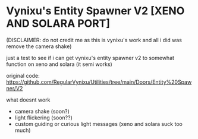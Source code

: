 # Vynixu's Entity Spawner V2 [XENO AND SOLARA PORT]
(DISCLAIMER: do not credit me as this is vynixu's work and all i did was remove the camera shake)

just a test to see if i can get vynixu's entity spawner v2 to somewhat function on xeno and solara (it semi works)

original code: https://github.com/RegularVynixu/Utilities/tree/main/Doors/Entity%20Spawner/V2

what doesnt work
  - camera shake (soon?)
  - light flickering (soon??)
  - custom guiding or curious light messages (xeno and solara suck too much)
  
